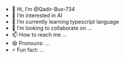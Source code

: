 - 👋 Hi, I’m @Qadir-Bux-734
- 👀 I’m interested in AI
- 🌱 I’m currently learning typescript language 
- 💞️ I’m looking to collaborate on ...
- 📫 How to reach me ...
- 😄 Pronouns: ...
- ⚡ Fun fact: ...

<!---
Qadir-Bux-734/Qadir-Bux-734 is a ✨ special ✨ repository because its `README.md` (this file) appears on your GitHub profile.
You can click the Preview link to take a look at your changes.
--->
